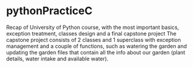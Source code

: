 # pythonPracticeC
Recap of University of Python course, with the most important basics, exception treatment, classes design and a final capstone project
The capstone project consists of 2 classes and 1 superclass with exception management and a couple of functions, such as watering the garden and updating the garden files that contain all the info about our garden (plant details, water intake and available water).

